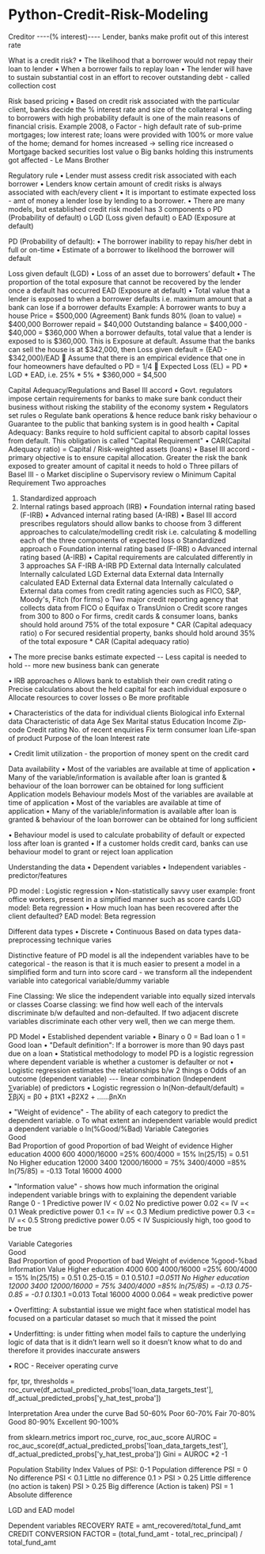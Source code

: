 # Python-Credit-Risk-Modeling

Creditor ----(% interest)---- Lender, banks make profit out of this interest rate 
 
What is a credit risk?
•	The likelihood that a borrower would not repay their loan to lender
•	When a borrower fails to replay loan
•	The lender will have to sustain substantial cost in an effort to recover outstanding debt - called collection cost
 
Risk based pricing 
•	Based on credit risk associated with the particular client, banks decide the % interest rate and size of the collateral
•	Lending to borrowers with high probability default is one of the main reasons of financial crisis. Example 2008, 
o	Factor - high default rate of sub-prime mortgages; low interest rate; loans were provided with 100% or more value of the home; demand for homes increased -> selling rice increased
o	Mortgage backed securities lost value
o	Big banks holding this instruments got affected - Le Mans Brother
 
Regulatory rule 
•	Lender must assess credit risk associated with each borrower
•	Lenders know certain amount of credit risks is always associated with each/every client
•	It is important to estimate expected loss - amt of money a lender lose by lending to a borrower. 
•	There are many models, but established credit risk model has 3 components
o	PD (Probability of default)
o	LGD (Loss given default)
o	EAD (Exposure at default)
 
PD (Probability of default): 
•	The borrower inability to repay his/her debt in full or on-time
•	Estimate of a borrower to likelihood the borrower will default

Loss given default (LGD)
•	Loss of an asset due to borrowers’ default
•	The proportion of the total exposure that cannot be recovered by the lender once a default has occurred 
EAD (Exposure at default)
•	Total value that a lender is exposed to when a borrower defaults i.e. maximum amount that a bank can lose if a borrower defaults
Example: A borrower wants to buy a house 
Price = $500,000
(Agreement) Bank funds 80% (loan to value) = $400,000
Borrower repaid = $40,000
Outstanding balance = $400,000 - $40,000 = $360,000
When a borrower defaults, total value that a lender is exposed to is $360,000. This is Exposure at default.
Assume that the banks can sell the house is at $342,000, then 
Loss given default = (EAD - $342,000)/EAD
	Assume that there is an empirical evidence that one in four homeowners have defaulted 
o	PD = 1/4
	Expected Loss (EL) = PD * LGD * EAD, i.e. 25% * 5% * $360,000 = $4,500
 
Capital Adequacy/Regulations and Basel III accord
•	Govt. regulators impose certain requirements for banks to make sure bank conduct their business without risking the stability of the economy system
•	Regulators set rules
o	Regulate bank operations & hence reduce bank risky behaviour
o	Guarantee to the public that banking system is in good health
•	Capital Adequacy: Banks require to hold sufficient capital to absorb capital losses from default. This obligation is called "Capital Requirement"
•	CAR(Capital Adequacy ratio) = Capital / Risk-weighted assets (loans)
•	Basel III accord - primary objective is to ensure capital allocation. Greater the risk the bank exposed to greater amount of capital it needs to hold
o	Three pillars of Basel III - 
o	Market discipline 
o	Supervisory review
o	Minimum Capital Requirement
Two approaches
1.	Standardized approach
2.	Internal ratings based approach (IRB)
•	Foundation internal rating based (F-IRB)
•	Advanced internal rating based (A-IRB)
•	Basel III accord prescribes regulators should allow banks to choose from 3 different approaches to calculate/modelling credit risk i.e. calculating & modelling each of the three components of expected loss
o	Standardized approach
o	Foundation internal rating based (F-IRB)
o	Advanced internal rating based (A-IRB)
•	Capital requirements are calculated differently in 3 approaches
 	SA	F-IRB	A-IRB
PD	External data	Internally  calculated	Internally  calculated
LGD	External data	External data	Internally  calculated
EAD	External data	External data	Internally  calculated
o	External data comes from credit rating agencies such as FICO, S&P, Moody's, Fitch (for firms)
o	Two major credit reporting agency that collects data from FICO
o	Equifax
o	TransUnion
o	Credit score ranges from 300 to 800
o	For firms, credit cards & consumer loans, banks should hold around 75% of the total exposure * CAR (Capital adequacy ratio)
o	For secured residential property, banks should hold around 35% of the total exposure * CAR (Capital adequacy ratio)
 
•	The more precise banks estimate expected -- Less capital is needed to hold -- more new business bank can generate

•	IRB approaches
o	Allows bank to establish their own credit rating 
o	Precise calculations about the held capital for each individual exposure
o	Allocate resources to cover losses
o	Be more profitable 
 
•	Characteristics of the data for individual clients
Biological info	External data	Characteristic of data
Age
Sex
Marital status
Education
Income
Zip-code	Credit rating
No. of recent enquiries	Fix term consumer loan
Life-span of product
Purpose of the loan
Interest rate
 
 
•	Credit limit utilization - the proportion of money spent on the credit card
 
Data availability
•	Most of the variables are available at time of application
•	Many of the variable/information is available after loan is granted & behaviour of the loan borrower can be obtained for long sufficient
Application models	Behaviour models
Most of the variables are available at time of application	•	Most of the variables are available at time of application
•	Many of the variable/information is available after loan is granted & behaviour of the loan borrower can be obtained for long sufficient
 
•	Behaviour model is used to calculate probability of default or expected loss after loan is granted
•	If a customer holds credit card, banks can use behaviour model to grant or reject loan application 
 
Understanding the data
•	Dependent variables
•	Independent variables - predictor/features
 
PD model : Logistic regression
•	Non-statistically savvy user example: front office workers, present in a simplified manner such as score cards
LGD model: Beta regression
•	How much loan has been recovered after the client defaulted?
EAD model: Beta regression
 
Different data types
•	Discrete 
•	Continuous
Based on data types data-preprocessing technique varies
 
Distinctive feature of PD model is all the independent variables have to be categorical - the reason is  that it is much easier to present a model in a simplified form and turn into score card - we transform all the independent variable into categorical variable/dummy variable
 
Fine Classing: We slice the independent variable into equally sized intervals or classes
Coarse classing: we find how well each of the intervals discriminate b/w defaulted and non-defaulted. If two adjacent discrete variables discriminate each other very well, then we can merge them.
 
PD Model
•	Established dependent variable
•	Binary
o	0 = Bad loan
o	1 = Good loan
•	"Default definition": If a borrower is more than 90 days past due on a loan
•	Statistical methodology to model PD is a logistic regression where dependent variable is whether a customer is defaulter or not
•	Logistic regression estimates the relationships b/w 2 things
o	Odds of an outcome (dependent variable) --- linear combination (Independent ⅀variable) of predictors
•	Logistic regression 
o	ln(Non-default/default) = ∑βjXj = β0 + β1X1 +β2X2 + ……βnXn
 
•	"Weight of evidence" - The ability of each category to predict the dependent variable. 
o	To what extent an independent variable would predict a dependent variable
o	ln(%Good/%Bad)
Variable 
Categories	 
Good	 
Bad	Proportion 
of good	Proportion 
of bad 	Weight 
of evidence
Higher education	4000	600	4000/16000
=25% 	600/4000
= 15%	ln(25/15)
= 0.51
No Higher education	12000	3400	12000/16000
= 75%	3400/4000
=85%	ln(75/85)
= -0.13
Total	16000	4000	 	 	 
 
•	"Information value" - shows how much information the original independent variable brings with to explaining the dependent variable
Range 0 - 1	Predictive power
IV < 0.02	No predictive power
0.02 <= IV =< 0.1	Weak predictive power
0.1 <= IV =< 0.3	Medium predictive power
0.3 <= IV =< 0.5	Strong predictive power
0.05 < IV	Suspiciously high, too good to be true
 
Variable 
Categories	 
Good	 
Bad	Proportion 
of good	Proportion 
of bad 	Weight 
of evidence	%good-%bad	Information Value
Higher education	4000	600	4000/16000
=25% 	600/4000
= 15%	ln(25/15)
= 0.51	0.25-0.15
= 0.1	0.51*0.1
=0.0511
No Higher education	12000	3400	12000/16000
= 75%	3400/4000
=85%	ln(75/85)
= -0.13	0.75-0.85
= -0.1	0.13*0.1
=0.013
Total	16000	4000	 	 	 	 	0.064 = weak predictive power
 
•	Overfitting: A substantial issue we might face when statistical model has focused on a particular dataset so much that it missed the point
 
•	Underfitting: is under fitting when model fails to capture the underlying logic of data that is it didn’t learn well so it doesn’t know what to do and therefore it provides inaccurate answers



•	ROC - Receiver operating curve

 

fpr, tpr, thresholds = roc_curve(df_actual_predicted_probs['loan_data_targets_test'], df_actual_predicted_probs['y_hat_test_proba'])
 
Interpretation	Area under the curve
Bad	50-60%
Poor	60-70%
Fair	70-80%
Good	80-90%
Excellent	90-100%
 
 
from sklearn.metrics import roc_curve, roc_auc_score
AUROC = roc_auc_score(df_actual_predicted_probs['loan_data_targets_test'], df_actual_predicted_probs['y_hat_test_proba'])
Gini = AUROC *2 -1
 
 
Population Stability Index
Values of PSI: 0-1	Population difference
PSI = 0	No difference
PSI < 0.1	Little no difference
0.1 > PSI > 0.25	Little difference (no action is taken)
PSI > 0.25	Big difference (Action is taken)
PSI = 1	Absolute difference
 
 
LGD and EAD model
 
Dependent variables
RECOVERY RATE = amt_recovered/total_fund_amt
CREDIT CONVERSION FACTOR = (total_fund_amt - total_rec_principal) / total_fund_amt

